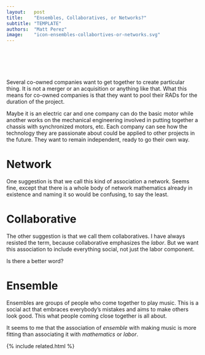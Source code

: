 ```yaml
---
layout:   post
title:    "Ensembles, Collaboratives, or Networks?"
subtitle: "TEMPLATE"
authors:  "Matt Perez"
image:    "icon-ensembles-collabortives-or-networks.svg"
---
```


<div style="display:none;">
 <p>Jose and I have been going back and forth on what to call groups of Radical companies working together. Should we call them networks, collaboratives, and ensembles. This is my case for ensemble.</p>
</div>

<h1>&nbsp;</h1>
 <p>Several co-owned companies want to get together to create particular thing. It is not a merger or an acquisition or anything like that. What this means for co-owned companies is that they want to pool their <span class="_paradigm">RAD</span>s for the duration of the project.</p>
 <p>Maybe it is an electric car and one company can do the basic motor while another works on the mechanical engineering involved in putting together a chassis with synchronized motors, etc. Each company can see how the technology they are passionate about could be applied to other projects in the future. They want to remain independent, ready to go their own way.</p>

<h1>Network</h1>
 <p>One suggestion is that we call this kind of association a network. Seems fine, except that there is a whole body of network mathematics already in existence and naming it so would be confusing, to say the least.</p>

<h1>Collaborative</h1>
 <p>The other suggestion is that we call them collaboratives. I have always resisted the term, because collaborative emphasizes the <em>labor</em>. But we want this association to include everything social, not just the labor component.</p>
 <p>Is there a better word?</p>

<h1>Ensemble</h1>
 <p>Ensembles are groups of people who come together to play music. This is a social act that embraces everybody&rsquo;s mistakes and aims to make others look good. This what people coming close together is all about.
 <p>It seems to me that the association of <em>ensemble</em> with making music is more fitting than associating it with <em>mathematics</em> or <em>labor</em>.</p>

{% include related.html %}